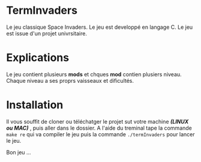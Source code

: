 # **TermInvaders**

Le jeu classique Space Invaders.
Le jeu est developpé en langage C.
Le jeu est issue d'un projet univrsitaire.

# **Explications**

Le jeu contient plusieurs **mods** et chques **mod** contien plusiers niveau.
Chaque niveau a ses proprs vaisseaux et dificultés.

# **Installation**

Il vous souffit de cloner ou téléchatger le projet sut votre machine ***(LINUX ou MAC)*** , puis aller dans le dossier.
A l'aide du treminal tape la commande ``make re`` qui va compiler le jeu puis la commande ``./termInvaders`` pour lancer le jeu.

Bon jeu ...